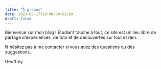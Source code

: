 ```yaml
---
title: "À propos"
date: 2023-05-17T10:00:00+01:00
draft: false
---
```


Bienvenue sur mon blog ! Étudiant touche à tout, ce site est un lieu libre de partage d'experiences, de tuto et de découvertes sur tout et rien.

N'hésitez pas à me contacter si vous avez des questions ou des suggestions.

Geoffrey
